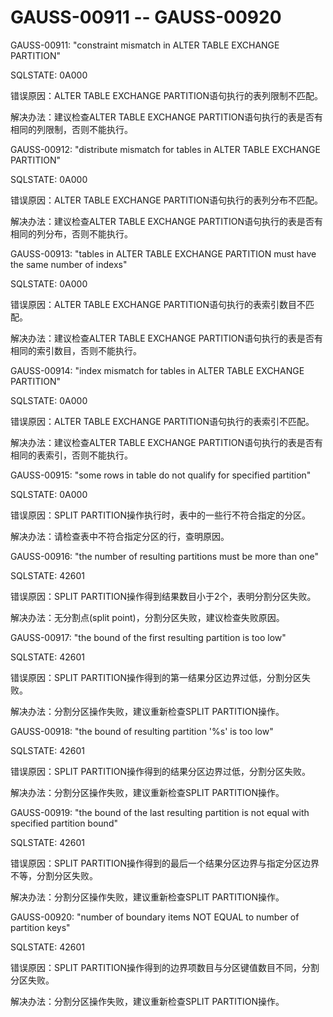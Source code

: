 # GAUSS-00911 -- GAUSS-00920<a name="ZH-CN_TOPIC_0302073014"></a>

GAUSS-00911: "constraint mismatch in ALTER TABLE EXCHANGE PARTITION"

SQLSTATE: 0A000

错误原因：ALTER TABLE EXCHANGE PARTITION语句执行的表列限制不匹配。

解决办法：建议检查ALTER TABLE EXCHANGE PARTITION语句执行的表是否有相同的列限制，否则不能执行。

GAUSS-00912: "distribute mismatch for tables in ALTER TABLE EXCHANGE PARTITION"

SQLSTATE: 0A000

错误原因：ALTER TABLE EXCHANGE PARTITION语句执行的表列分布不匹配。

解决办法：建议检查ALTER TABLE EXCHANGE PARTITION语句执行的表是否有相同的列分布，否则不能执行。

GAUSS-00913: "tables in ALTER TABLE EXCHANGE PARTITION must have the same number of indexs"

SQLSTATE: 0A000

错误原因：ALTER TABLE EXCHANGE PARTITION语句执行的表索引数目不匹配。

解决办法：建议检查ALTER TABLE EXCHANGE PARTITION语句执行的表是否有相同的索引数目，否则不能执行。

GAUSS-00914: "index mismatch for tables in ALTER TABLE EXCHANGE PARTITION"

SQLSTATE: 0A000

错误原因：ALTER TABLE EXCHANGE PARTITION语句执行的表索引不匹配。

解决办法：建议检查ALTER TABLE EXCHANGE PARTITION语句执行的表是否有相同的表索引，否则不能执行。

GAUSS-00915: "some rows in table do not qualify for specified partition"

SQLSTATE: 0A000

错误原因：SPLIT PARTITION操作执行时，表中的一些行不符合指定的分区。

解决办法：请检查表中不符合指定分区的行，查明原因。

GAUSS-00916: "the number of resulting partitions must be more than one"

SQLSTATE: 42601

错误原因：SPLIT PARTITION操作得到结果数目小于2个，表明分割分区失败。

解决办法：无分割点\(split point\)，分割分区失败，建议检查失败原因。

GAUSS-00917: "the bound of the first resulting partition is too low"

SQLSTATE: 42601

错误原因：SPLIT PARTITION操作得到的第一结果分区边界过低，分割分区失败。

解决办法：分割分区操作失败，建议重新检查SPLIT PARTITION操作。

GAUSS-00918: "the bound of resulting partition '%s' is too low"

SQLSTATE: 42601

错误原因：SPLIT PARTITION操作得到的结果分区边界过低，分割分区失败。

解决办法：分割分区操作失败，建议重新检查SPLIT PARTITION操作。

GAUSS-00919: "the bound of the last resulting partition is not equal with specified partition bound"

SQLSTATE: 42601

错误原因：SPLIT PARTITION操作得到的最后一个结果分区边界与指定分区边界不等，分割分区失败。

解决办法：分割分区操作失败，建议重新检查SPLIT PARTITION操作。

GAUSS-00920: "number of boundary items NOT EQUAL to number of partition keys"

SQLSTATE: 42601

错误原因：SPLIT PARTITION操作得到的边界项数目与分区键值数目不同，分割分区失败。

解决办法：分割分区操作失败，建议重新检查SPLIT PARTITION操作。

